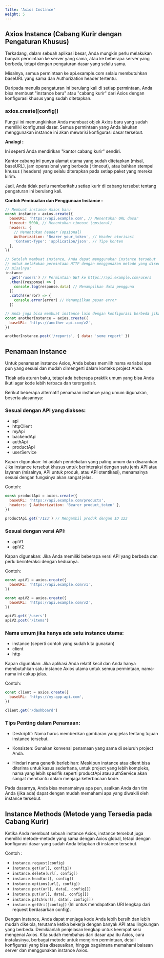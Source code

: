 ```yaml
---
Title: 'Axios Instance'
Weight: 5
---
```


## Axios Instance (Cabang Kurir dengan Pengaturan Khusus)

Terkadang, dalam sebuah aplikasi besar, Anda mungkin perlu melakukan banyak permintaan ke server yang sama, atau ke beberapa server yang berbeda, tetapi dengan pengaturan dasar yang selalu sama.

Misalnya, semua permintaan ke api.example.com selalu membutuhkan baseURL yang sama dan Authorization header tertentu.

Daripada menulis pengaturan ini berulang kali di setiap permintaan, Anda bisa membuat "instance baru" atau "cabang kurir" dari Axios dengan konfigurasi khusus yang sudah ditetapkan.

### axios.create([config])

Fungsi ini memungkinkan Anda membuat objek Axios baru yang sudah memiliki konfigurasi dasar. Semua permintaan yang Anda lakukan menggunakan instance ini akan mewarisi konfigurasi dasar tersebut.

**Analogi :**

Ini seperti Anda mendirikan "kantor cabang kurir" sendiri.

Kantor cabang ini punya alamat utama yang sudah ditetapkan (misal, baseURL), jam operasional yang berbeda ( timeout), atau bahkan stempel khusus ( headers) yang selalu diterapkan pada setiap paket yang mereka kirim.

Jadi, Anda tidak perlu memberitahu setiap kurir di cabang tersebut tentang pengaturan ini berulang kali.

**Contoh Pembuatan dan Penggunaan Instance :**

```js {title="JavaScript" wrap="true"}
// Membuat instance Axios baru
const instance = axios.create({
  baseURL: 'https://api.example.com', // Menentukan URL dasar
  timeout: 5000, // Menentukan timeout (opsional)
  headers: {
    // Menentukan header (opsional)
    Authorization: 'Bearer your_token', // Header otorisasi
    'Content-Type': 'application/json', // Tipe konten
  },
})

// Setelah membuat instance, Anda dapat menggunakan instance tersebut
// untuk melakukan permintaan HTTP dengan menggunakan metode yang disediakan oleh Axios,
// misalnya:
instance
  .get('/users') // Permintaan GET ke https://api.example.com/users
  .then((response) => {
    console.log(response.data) // Menampilkan data pengguna
  })
  .catch((error) => {
    console.error(error) // Menampilkan pesan error
  })

// Anda juga bisa membuat instance lain dengan konfigurasi berbeda jika dibutuhkan
const anotherInstance = axios.create({
  baseURL: 'https://another-api.com/v2',
})

anotherInstance.post('/reports', { data: 'some report' })
```

## Penamaan Instance

Untuk penamaan instance Axios, Anda bebas memilih nama variabel apa pun yang sesuai dan mudah dimengerti dalam konteks project Anda.

Tidak ada aturan baku, tetapi ada beberapa praktik umum yang bisa Anda ikuti agar kode lebih terbaca dan terorganisir.

Berikut beberapa alternatif penamaan instance yang umum digunakan, beserta alasannya:

### Sesuai dengan API yang diakses:

- api
- httpClient
- myApi
- backendApi
- authApi
- productApi
- userService

Kapan digunakan: Ini adalah pendekatan yang paling umum dan disarankan. Jika instance tersebut khusus untuk berinteraksi dengan satu jenis API atau layanan (misalnya, API untuk produk, atau API otentikasi), menamainya sesuai dengan fungsinya akan sangat jelas.

Contoh:

```js {title="JavaScript" wrap="true"}
const productApi = axios.create({
  baseURL: 'https://api.example.com/products',
  headers: { Authorization: 'Bearer product_token' },
})

productApi.get('/123') // Mengambil produk dengan ID 123
```

### Sesuai dengan versi API:

- apiV1
- apiV2

Kapan digunakan: Jika Anda memiliki beberapa versi API yang berbeda dan perlu berinteraksi dengan keduanya.

Contoh:

```js {title="JavaScript" wrap="true"}
const apiV1 = axios.create({
  baseURL: 'https://api.example.com/v1',
})

const apiV2 = axios.create({
  baseURL: 'https://api.example.com/v2',
})

apiV1.get('/users')
apiV2.post('/items')
```

### Nama umum jika hanya ada satu instance utama:

- instance (seperti contoh yang sudah kita gunakan)
- client
- http

Kapan digunakan: Jika aplikasi Anda relatif kecil dan Anda hanya membutuhkan satu instance Axios utama untuk semua permintaan, nama-nama ini cukup jelas.

Contoh:

```js {title="JavaScript" wrap="true"}
const client = axios.create({
  baseURL: 'https://my-app-api.com',
})

client.get('/dashboard')
```

### Tips Penting dalam Penamaan:

- Deskriptif: Nama harus memberikan gambaran yang jelas tentang tujuan instance tersebut.

- Konsisten: Gunakan konvensi penamaan yang sama di seluruh project Anda.

- Hindari nama generik berlebihan: Meskipun instance atau client bisa diterima untuk kasus sederhana, untuk project yang lebih kompleks, nama yang lebih spesifik seperti productApi atau authService akan sangat membantu dalam menjaga keterbacaan kode.

Pada dasarnya, Anda bisa menamainya apa pun, asalkan Anda dan tim Anda (jika ada) dapat dengan mudah memahami apa yang diwakili oleh instance tersebut.

## Instance Methods (Metode yang Tersedia pada Cabang Kurir)

Ketika Anda membuat sebuah instance Axios, instance tersebut juga memiliki metode-metode yang sama dengan Axios global, tetapi dengan konfigurasi dasar yang sudah Anda tetapkan di instance tersebut.

Contoh :

- `instance.request(config)`
- `instance.get(url[, config])`
- `instance.delete(url[, config])`
- `instance.head(url[, config])`
- `instance.options(url[, config])`
- `instance.post(url[, data[, config]])`
- `instance.put(url[, data[, config]])`
- `instance.patch(url[, data[, config]])`
- `instance.getUri([config])` (Ini untuk mendapatkan URI lengkap dari request berdasarkan config).

Dengan instance, Anda dapat menjaga kode Anda lebih bersih dan lebih mudah dikelola, terutama ketika bekerja dengan banyak API atau lingkungan yang berbeda.
Demikianlah penjelasan lengkap untuk keempat sesi mengenai Axios. Kita sudah membahas dari dasar apa itu Axios, cara instalasinya, berbagai metode untuk mengirim permintaan, detail konfigurasi yang bisa disesuaikan, hingga bagaimana memahami balasan server dan menggunakan instance Axios.
